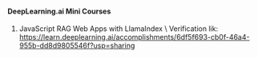 #### DeepLearning.ai Mini Courses

1. JavaScript RAG Web Apps with LlamaIndex \\
Verification lik: https://learn.deeplearning.ai/accomplishments/6df5f693-cb0f-46a4-955b-dd8d9805546f?usp=sharing

